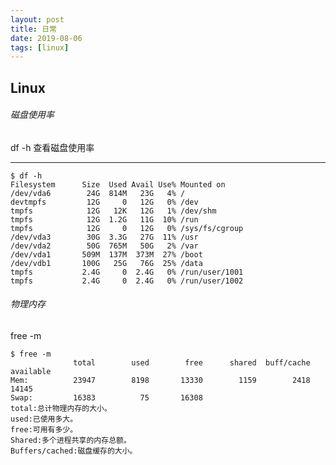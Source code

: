 ```yaml
---
layout: post
title: 日常
date: 2019-08-06
tags: [linux]
---
```


Linux
----
###### 磁盘使用率
df -h 查看磁盘使用率
****
    $ df -h
    Filesystem      Size  Used Avail Use% Mounted on
    /dev/vda6        24G  814M   23G   4% /
    devtmpfs         12G     0   12G   0% /dev
    tmpfs            12G   12K   12G   1% /dev/shm
    tmpfs            12G  1.2G   11G  10% /run
    tmpfs            12G     0   12G   0% /sys/fs/cgroup
    /dev/vda3        30G  3.3G   27G  11% /usr
    /dev/vda2        50G  765M   50G   2% /var
    /dev/vda1       509M  137M  373M  27% /boot
    /dev/vdb1       100G   25G   76G  25% /data
    tmpfs           2.4G     0  2.4G   0% /run/user/1001
    tmpfs           2.4G     0  2.4G   0% /run/user/1002

###### 物理内存
free -m 

    $ free -m
                  total        used        free      shared  buff/cache   available
    Mem:          23947        8198       13330        1159        2418       14145
    Swap:         16383          75       16308
    total:总计物理内存的大小。
    used:已使用多大。
    free:可用有多少。
    Shared:多个进程共享的内存总额。
    Buffers/cached:磁盘缓存的大小。





